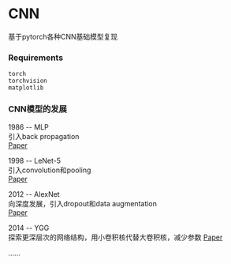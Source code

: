# CNN
基于pytorch各种CNN基础模型复现 

### Requirements
  `torch`  
  `torchvision`  
  `matplotlib`  

### CNN模型的发展
1986 -- MLP  
引入back propagation  
[Paper](http://www.cs.toronto.edu/~bonner/courses/2016s/csc321/readings/Learning%20representations%20by%20back-propagating%20errors.pdf)  

1998 -- LeNet-5  
引入convolution和pooling  
[Paper](https://axon.cs.byu.edu/~martinez/classes/678/Papers/Convolution_nets.pdf)  

2012 -- AlexNet  
向深度发展，引入dropout和data augmentation  
[Paper](http://www.cs.toronto.edu/~fritz/absps/imagenet.pdf)  

2014 -- YGG  
探索更深层次的网络结构，用小卷积核代替大卷积核，减少参数 
[Paper](https://arxiv.org/pdf/1409.1556.pdf) 

......

